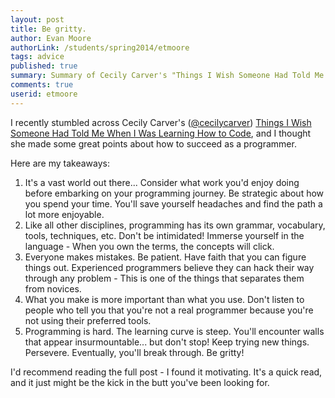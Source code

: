 ```yaml
---
layout: post
title: Be gritty.
author: Evan Moore
authorLink: /students/spring2014/etmoore
tags: advice
published: true
summary: Summary of Cecily Carver's "Things I Wish Someone Had Told Me When I Was Learning How to Code"
comments: true
userid: etmoore
---
```


I recently stumbled across Cecily Carver's ([@cecilycarver](https://twitter.com/cecilycarver)) [Things I Wish Someone Had Told Me When I Was Learning How to Code](https://medium.com/learning-to-code/565fc9dcb329), and I thought she made some great points about how to succeed as a programmer.

Here are my takeaways:

1. It's a vast world out there... Consider what work you'd enjoy doing before embarking on your programming journey. Be strategic about how you spend your time. You'll save yourself headaches and find the path a lot more enjoyable.
2. Like all other disciplines, programming has its own grammar, vocabulary, tools, techniques, etc. Don't be intimidated! Immerse yourself in the language - When you own the terms, the concepts will click.
3. Everyone makes mistakes. Be patient. Have faith that you can figure things out. Experienced programmers believe they can hack their way through any problem - This is one of the things that separates them from novices.
4. What you make is more important than what you use. Don't listen to people who tell you that you're not a real programmer because you're not using their preferred tools.
5. Programming is hard. The learning curve is steep. You'll encounter walls that appear insurmountable... but don't stop! Keep trying new things. Persevere. Eventually, you'll break through. Be gritty!

I'd recommend reading the full post - I found it motivating. It's a quick read, and it just might be the kick in the butt you've been looking for.
